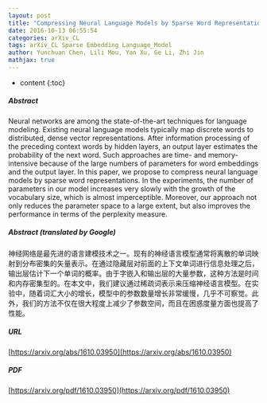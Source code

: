 ```yaml
---
layout: post
title: "Compressing Neural Language Models by Sparse Word Representations"
date: 2016-10-13 06:55:54
categories: arXiv_CL
tags: arXiv_CL Sparse Embedding Language_Model
author: Yunchuan Chen, Lili Mou, Yan Xu, Ge Li, Zhi Jin
mathjax: true
---
```


* content
{:toc}

##### Abstract
Neural networks are among the state-of-the-art techniques for language modeling. Existing neural language models typically map discrete words to distributed, dense vector representations. After information processing of the preceding context words by hidden layers, an output layer estimates the probability of the next word. Such approaches are time- and memory-intensive because of the large numbers of parameters for word embeddings and the output layer. In this paper, we propose to compress neural language models by sparse word representations. In the experiments, the number of parameters in our model increases very slowly with the growth of the vocabulary size, which is almost imperceptible. Moreover, our approach not only reduces the parameter space to a large extent, but also improves the performance in terms of the perplexity measure.

##### Abstract (translated by Google)
神经网络是最先进的语言建模技术之一。现有的神经语言模型通常将离散的单词映射到分布密集的矢量表示。在通过隐藏层对前面的上下文单词进行信息处理之后，输出层估计下一个单词的概率。由于字嵌入和输出层的大量参数，这种方法是时间和内存密集型的。在本文中，我们建议通过稀疏词表示来压缩神经语言模型。在实验中，随着词汇大小的增长，模型中的参数数量增长非常缓慢，几乎不可察觉。此外，我们的方法不仅在很大程度上减少了参数空间，而且在困惑度量方面也提高了性能。

##### URL
[https://arxiv.org/abs/1610.03950](https://arxiv.org/abs/1610.03950)

##### PDF
[https://arxiv.org/pdf/1610.03950](https://arxiv.org/pdf/1610.03950)

